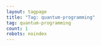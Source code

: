 ```yaml
---
layout: tagpage
title: "Tag: quantum-programming"
tag: quantum-programming
count: 1
robots: noindex
---
```


